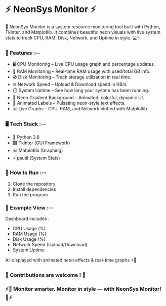 # ⚡ NeonSys Monitor ⚡

🌌 NeonSys Monitor is a system resource monitoring tool built with Python, Tkinter, and Matplotlib.
It combines beautiful neon visuals with live system stats to track CPU, RAM, Disk, Network, and Uptime in style. 💻✨

### 🌟 Features :--

- 🖥️ CPU Monitoring – Live CPU usage graph and percentage updates.
- 💾 RAM Monitoring – Real-time RAM usage with used/total GB info.
- 💿 Disk Monitoring – Track storage utilization in real time.
- 🌐 Network Speed – Upload & Download speed in KB/s.
- ⏱️ System Uptime – See how long your system has been running.
- 🎨 Neon Gradient Background – Animated, colorful, dynamic UI.
- 🌈 Animated Labels – Pulsating neon-style text effects.
- 📊 Live Graphs – CPU, RAM, and Network plotted with Matplotlib.

### 🖥️ Tech Stack :--

- 🐍 Python 3.8
- 🎛️ Tkinter (GUI Framework)
- 📊 Matplotlib (Graphing)
- ⚡ psutil (System Stats)

### 🚀 How to Run :--

1. Clone the repository
2. Install dependencies
3. Run the program

### 📂 Example View :--

Dashboard includes :

- CPU Usage (%)
- RAM Usage (%)
- Disk Usage (%)
- Network Speed (Upload/Download)
- System Uptime

All displayed with animated neon effects & real-time graphs ⚡🌈

### 🤝 Contributions are welcome ! 🙌

### ⚡🌌 Monitor smarter. Monitor in style — with NeonSys Monitor! 🌌⚡

